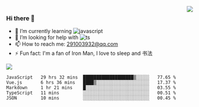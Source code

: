 <img align='right' src='https://github-readme-stats.vercel.app/api?username=niaogege&show_icons=true&theme=radical'/>

### Hi there 👋

- 🌱 I’m currently learning ![javascript](https://img.shields.io/badge/javacript-learn-orange)
- 🤔 I’m looking for help with ![ts](https://img.shields.io/badge/ts-learn-yellow)
- 📫 How to reach me: 291003932@qq.com
- ⚡ Fun fact:  I'm a fan of Iron Man, I love to sleep and 书法

![](https://github-readme-stats.vercel.app/api/top-langs/?username=niaogege&layout=compact)

<!--START_SECTION:waka-->
```text
JavaScript   29 hrs 32 mins  ███████████████████▒░░░░░   77.65 % 
Vue.js       6 hrs 36 mins   ████▒░░░░░░░░░░░░░░░░░░░░   17.37 % 
Markdown     1 hr 21 mins    █░░░░░░░░░░░░░░░░░░░░░░░░   03.55 % 
TypeScript   11 mins         ░░░░░░░░░░░░░░░░░░░░░░░░░   00.51 % 
JSON         10 mins         ░░░░░░░░░░░░░░░░░░░░░░░░░   00.45 % 
```
<!--END_SECTION:waka-->
